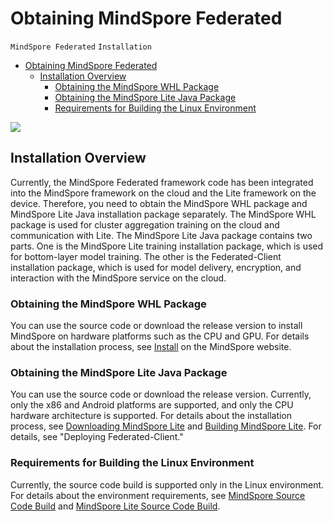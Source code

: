 # Obtaining MindSpore Federated

`MindSpore Federated` `Installation`

<!-- TOC -->

- [Obtaining MindSpore Federated](#obtaining-mindspore-federated)
    - [Installation Overview](#installation-overview)
        - [Obtaining the MindSpore WHL Package](#obtaining-the-mindspore-whl-package)
        - [Obtaining the MindSpore Lite Java Package](#obtaining-the-mindspore-lite-java-package)
        - [Requirements for Building the Linux Environment](#requirements-for-building-the-linux-environment)

<!-- /TOC -->

<a href="https://gitee.com/mindspore/docs/blob/master/docs/federated/docs/source_en/federated_install.md" target="_blank"><img src="https://gitee.com/mindspore/docs/raw/master/resource/_static/logo_source_en.png"></a>

## Installation Overview

Currently, the MindSpore Federated framework code has been integrated into the MindSpore framework on the cloud and the Lite framework on the device. Therefore, you need to obtain the MindSpore WHL package and MindSpore Lite Java installation package separately. The MindSpore WHL package is used for cluster aggregation training on the cloud and communication with Lite. The MindSpore Lite Java package contains two parts. One is the MindSpore Lite training installation package, which is used for bottom-layer model training. The other is the Federated-Client installation package, which is used for model delivery, encryption, and interaction with the MindSpore service on the cloud.

### Obtaining the MindSpore WHL Package

You can use the source code or download the release version to install MindSpore on hardware platforms such as the CPU and GPU. For details about the installation process, see [Install](https://www.mindspore.cn/install/en) on the MindSpore website.

### Obtaining the MindSpore Lite Java Package

You can use the source code or download the release version. Currently, only the x86 and Android platforms are supported, and only the CPU hardware architecture is supported. For details about the installation process, see [Downloading MindSpore Lite](https://www.mindspore.cn/lite/docs/en/master/use/downloads.html) and [Building MindSpore Lite](https://www.mindspore.cn/lite/docs/en/master/use/build.html). For details, see "Deploying Federated-Client."

### Requirements for Building the Linux Environment

Currently, the source code build is supported only in the Linux environment. For details about the environment requirements, see [MindSpore Source Code Build](https://www.mindspore.cn/install/en) and [MindSpore Lite Source Code Build](https://www.mindspore.cn/lite/docs/en/master/use/build.html).
